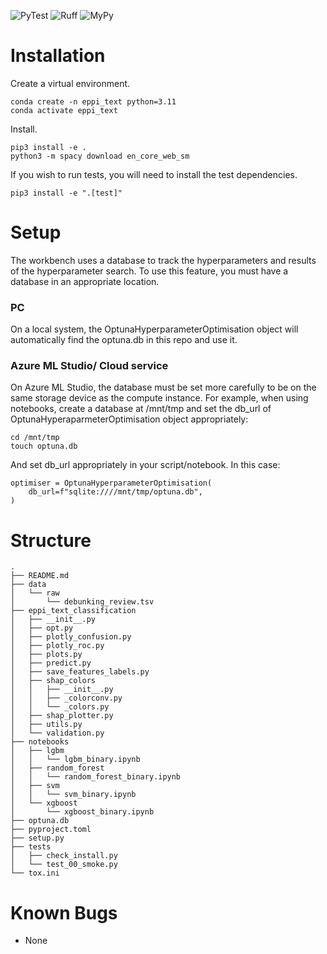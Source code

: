 ![PyTest](https://github.com/samjmolyneux/eppi-text-classification/actions/workflows/pytest_tests.yml/badge.svg)
![Ruff](https://github.com/samjmolyneux/eppi-text-classification/actions/workflows/ruff_test.yml/badge.svg)
![MyPy](https://github.com/samjmolyneux/eppi-text-classification/actions/workflows/mypy_test.yml/badge.svg)

# Installation
Create a virtual environment.
```
conda create -n eppi_text python=3.11
conda activate eppi_text
```
Install.
```
pip3 install -e .
python3 -m spacy download en_core_web_sm
```

If you wish to run tests, you will need to install the test dependencies.
```
pip3 install -e ".[test]" 
```

# Setup
The workbench uses a database to track the hyperparameters and results of the hyperparameter search. To use this feature, you must have a database in an appropriate location.

### PC
On a local system, the OptunaHyperparameterOptimisation object will automatically find the optuna.db in this repo and use it. 

### Azure ML Studio/ Cloud service 
On Azure ML Studio, the database must be set more carefully to be on the same storage device as the compute instance. For example, when using notebooks, create a database at /mnt/tmp and set the db_url of OptunaHyperaparmeterOptimisation object appropriately:

```
cd /mnt/tmp
touch optuna.db
```
And set db_url appropriately in your script/notebook. In this case:
```
optimiser = OptunaHyperparameterOptimisation(
    db_url=f"sqlite:////mnt/tmp/optuna.db",
)
```

# Structure
<!-- directory-structure-start -->
```
.
├── README.md
├── data
│   └── raw
│       └── debunking_review.tsv
├── eppi_text_classification
│   ├── __init__.py
│   ├── opt.py
│   ├── plotly_confusion.py
│   ├── plotly_roc.py
│   ├── plots.py
│   ├── predict.py
│   ├── save_features_labels.py
│   ├── shap_colors
│   │   ├── __init__.py
│   │   ├── _colorconv.py
│   │   └── _colors.py
│   ├── shap_plotter.py
│   ├── utils.py
│   └── validation.py
├── notebooks
│   ├── lgbm
│   │   └── lgbm_binary.ipynb
│   ├── random_forest
│   │   └── random_forest_binary.ipynb
│   ├── svm
│   │   └── svm_binary.ipynb
│   └── xgboost
│       └── xgboost_binary.ipynb
├── optuna.db
├── pyproject.toml
├── setup.py
├── tests
│   ├── check_install.py
│   └── test_00_smoke.py
└── tox.ini
```
<!-- directory-structure-end -->

# Known Bugs
- None

